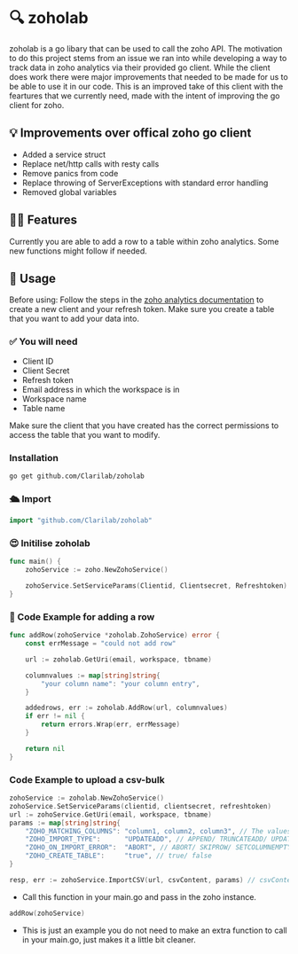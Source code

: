 # 🔍 zoholab

zoholab is a go libary that can be used to call the zoho API. The motivation to do this project stems from an issue we ran into while developing a way to track data in zoho analytics via their provided go client.
While the client does work there were major improvements that needed to be made for us to be able to use it in our code. This is an improved take of this client with the feartures that we currently need, made with the intent of improving the go client for zoho.

## 💡 Improvements over offical zoho go client

* Added a service struct
* Replace net/http calls with resty calls
* Remove panics from code
* Replace throwing of ServerExceptions with standard error handling
* Removed global variables

## 👷‍♀️ Features

Currently you are able to add a row to a table within zoho analytics. Some new functions might follow if needed.

## 🤯 Usage

Before using: Follow the steps in the [zoho analytics documentation](https://www.zoho.com/analytics/api/#prerequisites) to create a new client and your refresh token. Make sure you create a table that you want to add your data into.

### ✅ You will need
* Client ID
* Client Secret
* Refresh token
* Email address in which the workspace is in
* Workspace name
* Table name

Make sure the client that you have created has the correct permissions to access the table that you want to modify.

### Installation

```
go get github.com/Clarilab/zoholab
```

### 🛳 Import

```go
import "github.com/Clarilab/zoholab"
```

### 😍 Initilise zoholab

```go
func main() {
	zohoService := zoho.NewZohoService()

	zohoService.SetServiceParams(Clientid, Clientsecret, Refreshtoken)
}
 ```

### 🚣  Code Example for adding a row

```go
func addRow(zohoService *zoholab.ZohoService) error {
	const errMessage = "could not add row"

	url := zoholab.GetUri(email, workspace, tbname)

	columnvalues := map[string]string{
		"your column name": "your column entry",
	}

	addedrows, err := zoholab.AddRow(url, columnvalues)
	if err != nil {
		return errors.Wrap(err, errMessage)
	}

	return nil
}
 ```

### Code Example to upload a csv-bulk
```go
zohoService := zoholab.NewZohoService()
zohoService.SetServiceParams(clientid, clientsecret, refreshtoken)
url := zohoService.GetUri(email, workspace, tbname)
params := map[string]string{
	"ZOHO_MATCHING_COLUMNS": "column1, column2, column3", // The values in the columns to be matched will be used for comparison
	"ZOHO_IMPORT_TYPE":      "UPDATEADD", // APPEND/ TRUNCATEADD/ UPDATEADD
	"ZOHO_ON_IMPORT_ERROR":  "ABORT", // ABORT/ SKIPROW/ SETCOLUMNEMPTY
	"ZOHO_CREATE_TABLE":     "true", // true/ false
}

resp, err := zohoService.ImportCSV(url, csvContent, params) // csvContent is a csv as string
```

* Call this function in your main.go and pass in the zoho instance.

```go
addRow(zohoService)
```

* This is just an example you do not need to make an extra function to call in your main.go, just makes it a little bit cleaner.